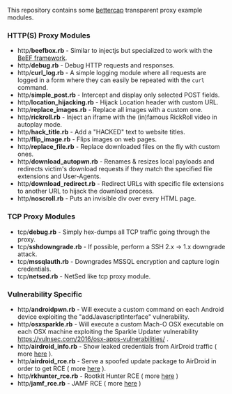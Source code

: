 This repository contains some [bettercap](https://www.bettercap.org/) transparent proxy example modules.

### HTTP(S) Proxy Modules

* http/**beefbox.rb** - Similar to injectjs but specialized to work with the [BeEF framework](https://beefproject.com).
* http/**debug.rb** - Debug HTTP requests and responses.
* http/**curl_log.rb** - A simple logging module where all requests are logged in a form where they can easily be repeated with the `curl` command.
* http/**simple_post.rb** - Intercept and display only selected POST fields.
* http/**location_hijacking.rb**  - Hijack Location header with custom URL.
* http/**replace_images.rb** - Replace all images with a custom one.
* http/**rickroll.rb** - Inject an iframe with the (in)famous RickRoll video in autoplay mode.
* http/**hack_title.rb** - Add a "HACKED" text to website titles.
* http/**flip_image.rb** - Flips images on web pages.
* http/**replace_file.rb** - Replace downloaded files on the fly with custom ones.
* http/**download_autopwn.rb** - Renames & resizes local payloads and redirects victim's download requests if they match the specified file extensions and User-Agents.
* http/**download_redirect.rb** - Redirect URLs with specific file extensions to another URL to hijack the download process.
* http/**noscroll.rb** - Puts an invisible div over every HTML page.

### TCP Proxy Modules

* tcp/**debug.rb** - Simply hex-dumps all TCP traffic going through the proxy.
* tcp/**sshdowngrade.rb** - If possible, perform a SSH 2.x -> 1.x downgrade attack.
* tcp/**mssqlauth.rb** - Downgrades MSSQL encryption and capture login credentials.
* tcp/**netsed.rb** - NetSed like tcp proxy module.

### Vulnerability Specific

* http/**androidpwn.rb** - Will execute a custom command on each Android device exploiting the "addJavascriptInterface" vulnerability.
* http/**osxsparkle.rb** - Will execute a custom Mach-O OSX executable on each OSX machine exploiting the Sparkle Updater vulnerability https://vulnsec.com/2016/osx-apps-vulnerabilities/ .
* http/**airdroid_info.rb** - Show leaked credentials from AirDroid traffic ( more [here](https://blog.zimperium.com/analysis-of-multiple-vulnerabilities-in-airdroid/) ).
* http/**airdroid_rce.rb** - Serve a spoofed update package to AirDroid in order to get RCE ( more [here](https://blog.zimperium.com/analysis-of-multiple-vulnerabilities-in-airdroid/) ).
* http/**rkhunter_rce.rb** - Rootkit Hunter RCE ( more [here](http://seclists.org/oss-sec/2017/q2/643) )
* http/**jamf_rce.rb** - JAMF RCE ( more [here](https://www.tecklyfe.com/jamf-allow-mitm-attack/) )
